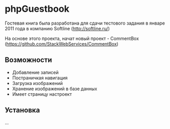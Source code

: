 phpGuestbook
============

Гостевая книга была разработана для сдачи тестового задания в январе 2011 года в компанию Softline (http://softline.ru/)

На основе этого проекта, начат новый проект - CommentBox (https://github.com/StackWebServices/CommentBox)


Возможности
---------------

- Добавление записей
- Постраничкая навигация
- Загрузка изображений
- Хранение изображений в базе данных
- Имеет страницу настроект

Установка
---------------

...
